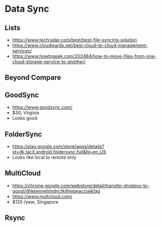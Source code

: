 # Data Sync

## Lists

* https://www.techradar.com/best/best-file-syncing-solution
* https://www.cloudwards.net/best-cloud-to-cloud-management-services/
* https://www.howtogeek.com/202484/how-to-move-files-from-one-cloud-storage-service-to-another/

## Beyond Compare


## GoodSync

* https://www.goodsync.com/
* $30, Virginia
* Looks good

## FolderSync

* https://play.google.com/store/apps/details?id=dk.tacit.android.foldersync.full&hl=en_US
* Looks like local to remote only

## MultiCloud

* https://chrome.google.com/webstore/detail/transfer-dropbox-to-googl/dhkemmehlndncfkilljmpeacciajkfag
* https://www.multcloud.com/
* $120 /year, Singapore

## Rsync
